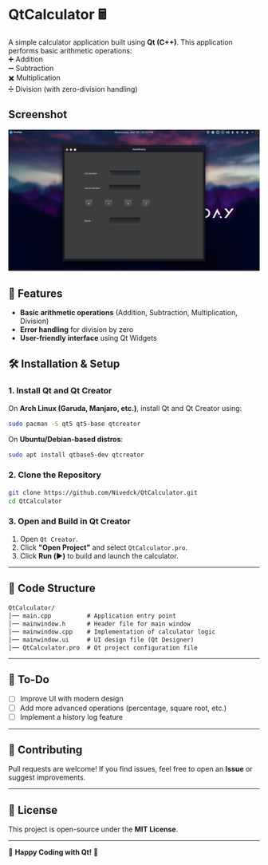 

# QtCalculator 🖩

A simple calculator application built using **Qt (C++)**. This application performs basic arithmetic operations:  
➕ Addition  
➖ Subtraction  
✖️ Multiplication  
➗ Division (with zero-division handling)  

## Screenshot
![Calculator Screenshot](screenshot.png)

## 🚀 Features  
- **Basic arithmetic operations** (Addition, Subtraction, Multiplication, Division)  
- **Error handling** for division by zero  
- **User-friendly interface** using Qt Widgets
  

## 🛠️ Installation & Setup  
### **1. Install Qt and Qt Creator**

On **Arch Linux (Garuda, Manjaro, etc.)**, install Qt and Qt Creator using:  
```sh
sudo pacman -S qt5 qt5-base qtcreator
```


On **Ubuntu/Debian-based distros**:  
```sh
sudo apt install qtbase5-dev qtcreator
```


### **2. Clone the Repository**  
```sh
git clone https://github.com/Nivedck/QtCalculator.git
cd QtCalculator
```


### **3. Open and Build in Qt Creator**  
1. Open `Qt Creator`.  
2. Click **"Open Project"** and select `QtCalculator.pro`.  
3. Click **Run (▶️)** to build and launch the calculator.  

---

## 📄 Code Structure  
```
QtCalculator/
│── main.cpp          # Application entry point
│── mainwindow.h      # Header file for main window
│── mainwindow.cpp    # Implementation of calculator logic
│── mainwindow.ui     # UI design file (Qt Designer)
│── QtCalculator.pro  # Qt project configuration file
```

---

## 📝 To-Do  
- [ ] Improve UI with modern design  
- [ ] Add more advanced operations (percentage, square root, etc.)  
- [ ] Implement a history log feature  

---

## 🤝 Contributing  
Pull requests are welcome! If you find issues, feel free to open an **Issue** or suggest improvements.  

---

## 📜 License  
This project is open-source under the **MIT License**.  

---

🚀 **Happy Coding with Qt!** 🎯  
